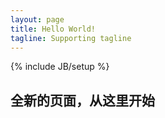 ```yaml
---
layout: page
title: Hello World!
tagline: Supporting tagline
---
```

{% include JB/setup %}

## 全新的页面，从这里开始


